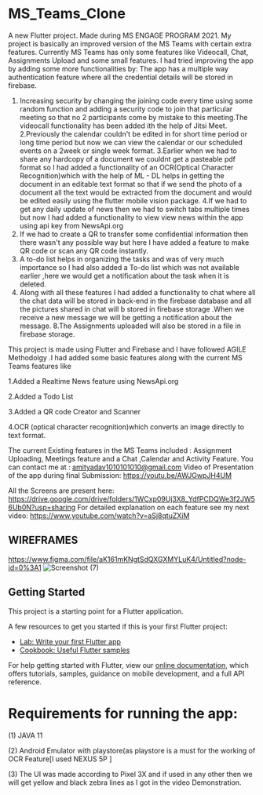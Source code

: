 
# MS_Teams_Clone

A new Flutter project.
Made during MS ENGAGE PROGRAM 2021. 
My project is basically an improved version of the MS Teams with certain extra features. Currently MS Teams has only some  features like Videocall, Chat, Assignments Upload and some small features. I had tried improving the app by adding some more functionalities by:
The app has a multiple way authentication feature where all the credential details will be stored in firebase.
1. Increasing security by changing the joining code every time using some random function and adding a security code to join that particular meeting so that no 2 participants come by mistake to this meeting.The videocall functionality has been added ith the help of Jitsi Meet.
2.Previously the calendar couldn't be edited in for short time period or long time period but now we can view the calendar or our scheduled events on a 2week or single week format.
3.Earlier when we had to share any hardcopy of a document we couldnt get a pasteable pdf format so I had added a functionality of an OCR(Optical Character Recognition)which with the help of ML - DL helps in getting the document in an editable text format so that if we send the photo of a document all the text would be extracted from the document and would be edited easily using the flutter mobile vision package.
4.If we had to get any daily update of news then we had to switch tabs multiple times but now I had added a functionality to view view news within the app using api key from NewsApi.org
5. If we had to create a QR to transfer some confidential information then there wasn't any possible way but here I have added a feature to make QR code or scan any QR code instantly.
6. A to-do list helps in organizing the tasks and was of very much importance so I had also added a  To-do list which was not available earlier ,here we would get a notification about the task when it is deleted.
7. Along with all these features I had added a functionality to chat 
where all the chat data will be stored in back-end in the firebase database and all the pictures shared in chat will b stored in firebase storage .When we receive a new message we will be getting a notification about the message. 
8.The Assignments uploaded will also be stored in a file in firebase storage.

This project is made using Flutter and Firebase and I have followed AGILE Methodolgy .I had added some basic features along with the current MS Teams features like 

1.Added a  Realtime News feature using NewsApi.org

2.Added a Todo List

3.Added a QR code Creator and Scanner

4.OCR (optical character recognition)which converts an image directly to text format.

The current Existing features in the MS Teams included :
Assignment Uploading, Meetings feature and a Chat ,Calendar and  Activity Feature.
You can contact me at : amityadav1010101010@gmail.com
Video of Presentation of the app during final Submission:
https://youtu.be/AWJGwpJH4UM

All the Screens are present here:
https://drive.google.com/drive/folders/1WCxp09Uj3X8_YdfPCDQWe3f2JW56Ub0N?usp=sharing
For detailed explanation on each feature see my next video:
https://www.youtube.com/watch?v=aSj8qtuZXiM
## WIREFRAMES
https://www.figma.com/file/aK161mKNgtSdQXGXMYLuK4/Untitled?node-id=0%3A1
![Screenshot (7)](https://user-images.githubusercontent.com/56102543/125437556-d8da7bb9-2a22-4f62-951c-e1ea430de88c.png)
## Getting Started

This project is a starting point for a Flutter application.

A few resources to get you started if this is your first Flutter project:

- [Lab: Write your first Flutter app](https://flutter.dev/docs/get-started/codelab)
- [Cookbook: Useful Flutter samples](https://flutter.dev/docs/cookbook)

For help getting started with Flutter, view our
[online documentation](https://flutter.dev/docs), which offers tutorials,
samples, guidance on mobile development, and a full API reference.
 # Requirements for running the app:
 (1) JAVA 11
 
 (2) Android Emulator with playstore(as playstore is a must for the working of OCR Feature[I used NEXUS 5P ]
 
 (3) The UI was made according to Pixel 3X and if used in any other then we will get yellow and black zebra lines as I got in the video Demonstration. 
 
